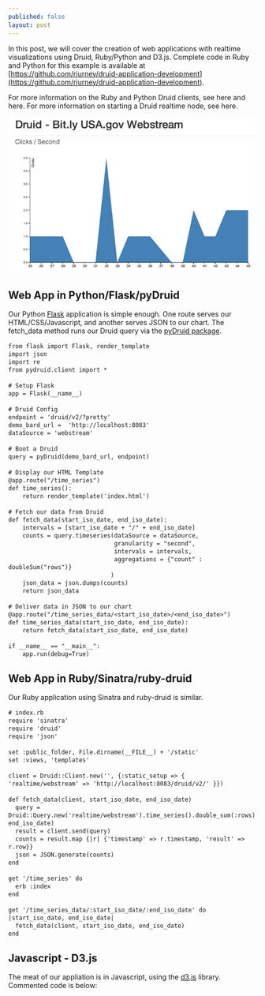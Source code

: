 ```yaml
---
published: false
layout: post
---
```


In this post, we will cover the creation of web applications with realtime visualizations using Druid, Ruby/Python and D3.js. Complete code in Ruby and Python for this example is available at [https://github.com/rjurney/druid-application-development](https://github.com/rjurney/druid-application-development).

For more information on the Ruby and Python Druid clients, see here and here. For more information on starting a Druid realtime node, see here.

![Druid Explorer Chart](/_images/druid_explorer_chart.png)

## Web App in Python/Flask/pyDruid

Our Python [Flask](http://flask.pocoo.org/) application is simple enough. One route serves our HTML/CSS/Javascript, and another serves JSON to our chart. The fetch_data method runs our Druid query via the [pyDruid package](https://github.com/metamx/pydruid).

	from flask import Flask, render_template
	import json
	import re
	from pydruid.client import *

	# Setup Flask
	app = Flask(__name__)

	# Druid Config
	endpoint = 'druid/v2/?pretty'
	demo_bard_url =  'http://localhost:8083'
	dataSource = 'webstream'

	# Boot a Druid 
	query = pyDruid(demo_bard_url, endpoint)
	
	# Display our HTML Template
	@app.route("/time_series")
	def time_series():
	    return render_template('index.html')
	
	# Fetch our data from Druid
	def fetch_data(start_iso_date, end_iso_date):
	    intervals = [start_iso_date + "/" + end_iso_date]
	    counts = query.timeseries(dataSource = dataSource, 
	    	                      granularity = "second", 
	    						  intervals = intervals, 
	    						  aggregations = {"count" : doubleSum("rows")}
	    					     )				     
	    json_data = json.dumps(counts)
	    return json_data
	
	# Deliver data in JSON to our chart
	@app.route("/time_series_data/<start_iso_date>/<end_iso_date>")
	def time_series_data(start_iso_date, end_iso_date):
	    return fetch_data(start_iso_date, end_iso_date)
	
	if __name__ == "__main__":
	    app.run(debug=True)

## Web App in Ruby/Sinatra/ruby-druid

Our Ruby application using Sinatra and ruby-druid is similar.

	# index.rb
	require 'sinatra'
	require 'druid'
	require 'json'
	
	set :public_folder, File.dirname(__FILE__) + '/static'
	set :views, 'templates'
	
	client = Druid::Client.new('', {:static_setup => { 'realtime/webstream' => 'http://localhost:8083/druid/v2/' }})

	def fetch_data(client, start_iso_date, end_iso_date)
	  query = Druid::Query.new('realtime/webstream').time_series().double_sum(:rows).granularity(:second).interval(start_iso_date, end_iso_date)
	  result = client.send(query)
	  counts = result.map {|r| {'timestamp' => r.timestamp, 'result' => r.row}}
	  json = JSON.generate(counts)
	end

	get '/time_series' do
	  erb :index
	end
	
	get '/time_series_data/:start_iso_date/:end_iso_date' do |start_iso_date, end_iso_date|
	  fetch_data(client, start_iso_date, end_iso_date)
	end

## Javascript - D3.js

The meat of our appliation is in Javascript, using the [d3.js](http://d3js.org/) library. Commented code is below:



